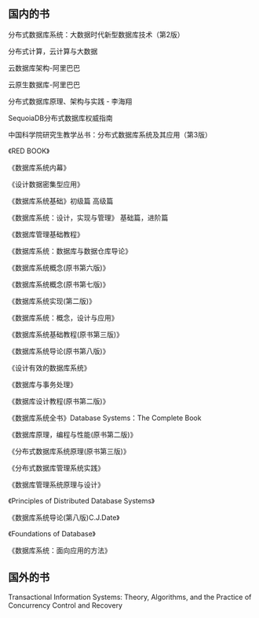 ## 国内的书

分布式数据库系统：大数据时代新型数据库技术（第2版）

分布式计算，云计算与大数据

云数据库架构-阿里巴巴

云原生数据库-阿里巴巴

分布式数据库原理、架构与实践 - 李海翔

SequoiaDB分布式数据库权威指南

中国科学院研究生教学丛书：分布式数据库系统及其应用（第3版）

《RED BOOK》

《数据库系统内幕》

《设计数据密集型应用》

《数据库系统基础》初级篇 高级篇

《数据库系统：设计，实现与管理》 基础篇，进阶篇

《数据库管理基础教程》

《数据库系统：数据库与数据仓库导论》

《数据库系统概念(原书第六版)》

《数据库系统概念(原书第七版)》

《数据库系统实现(第二版)》

《数据库系统：概念，设计与应用》

《数据库系统基础教程(原书第三版)》

《数据库系统导论(原书第八版)》

《设计有效的数据库系统》

《数据库与事务处理》

《数据库设计教程(原书第二版)》

《数据库系统全书》Database Systems：The Complete Book

《数据库原理，编程与性能(原书第二版)》

《分布式数据库系统原理(原书第三版)》

《分布式数据库管理系统实践》

《数据库管理系统原理与设计》

《Principles of Distributed Database Systems》

《数据库系统导论(第八版)C.J.Date》

《Foundations of Database》

《数据库系统：面向应用的方法》 <databases system an application oriented approach>

## 国外的书

Transactional Information Systems: Theory, Algorithms, and the Practice of Concurrency Control and Recovery
